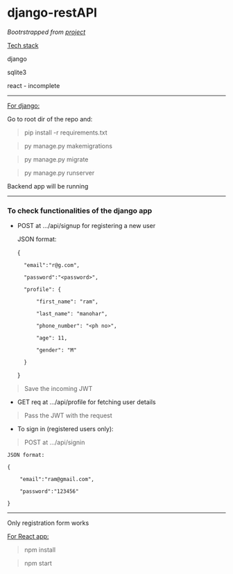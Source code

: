 # django-restAPI

<i>Bootrstrapped from [project](https://github.com/SambhavChoradia/django-rest-app)</i>

<ins>Tech stack</ins>

django

sqlite3

react - incomplete

_____
<ins>For django:</ins>

Go to root dir of the repo and:

> pip install -r requirements.txt

> py manage.py makemigrations

> py manage.py migrate 

> py manage.py runserver

 Backend app will be running
_______

### To check functionalities of the django app

- POST at .../api/signup for registering a new user

    JSON format:

    {

        "email":"r@g.com",

        "password":"<password>",

        "profile": {

            "first_name": "ram",

            "last_name": "manohar",

            "phone_number": "<ph no>",

            "age": 11,

            "gender": "M"

        }

    }

>    Save the incoming JWT

- GET req at .../api/profile for fetching user details

>    Pass the JWT with the request   

- To sign in (registered users only):

 >   POST at .../api/signin

    JSON format:

    {

        "email":"ram@gmail.com",

        "password":"123456"

    }


 _______

Only registration form works

 <ins>For React app:</ins>

 > npm install

 > npm start
